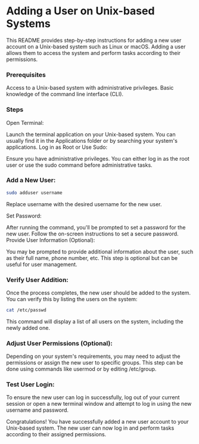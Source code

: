 # Adding a User on Unix-based Systems

This README provides step-by-step instructions for adding a new user account on a Unix-based system such as Linux or macOS. Adding a user allows them to access the system and perform tasks according to their permissions.

### Prerequisites
Access to a Unix-based system with administrative privileges.
Basic knowledge of the command line interface (CLI).
### Steps
Open Terminal:

Launch the terminal application on your Unix-based system. You can usually find it in the Applications folder or by searching your system's applications.
Log in as Root or Use Sudo:

Ensure you have administrative privileges. You can either log in as the root user or use the sudo command before administrative tasks.

### Add a New User:

``` bash
sudo adduser username
```

Replace username with the desired username for the new user.

Set Password:

After running the command, you'll be prompted to set a password for the new user. Follow the on-screen instructions to set a secure password.
Provide User Information (Optional):

You may be prompted to provide additional information about the user, such as their full name, phone number, etc. This step is optional but can be useful for user management.

### Verify User Addition:

Once the process completes, the new user should be added to the system. You can verify this by listing the users on the system:

``` bash
cat /etc/passwd
```
This command will display a list of all users on the system, including the newly added one.

### Adjust User Permissions (Optional):

Depending on your system's requirements, you may need to adjust the permissions or assign the new user to specific groups. This step can be done using commands like usermod or by editing /etc/group.

### Test User Login:

To ensure the new user can log in successfully, log out of your current session or open a new terminal window and attempt to log in using the new username and password.


Congratulations! You have successfully added a new user account to your Unix-based system. The new user can now log in and perform tasks according to their assigned permissions.

